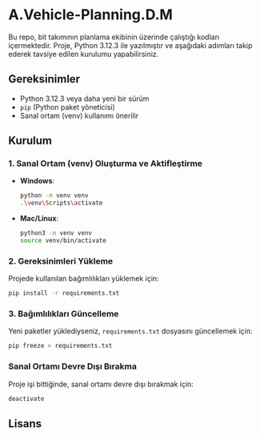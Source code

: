 # A.Vehicle-Planning.D.M

Bu repo, bit takımının planlama ekibinin üzerinde çalıştığı kodları içermektedir. Proje, Python 3.12.3 ile yazılmıştır ve aşağıdaki adımları takip ederek tavsiye edilen kurulumu yapabilirsiniz.

## Gereksinimler

- Python 3.12.3 veya daha yeni bir sürüm
- `pip` (Python paket yöneticisi)
- Sanal ortam (venv) kullanımı önerilir

## Kurulum

### 1. Sanal Ortam (venv) Oluşturma ve Aktifleştirme

- **Windows**:
  ```bash
  python -m venv venv
  .\venv\Scripts\activate
  ```

- **Mac/Linux**:
  ```bash
  python3 -m venv venv
  source venv/bin/activate
  ```

### 2. Gereksinimleri Yükleme

Projede kullanılan bağımlılıkları yüklemek için:

```bash
pip install -r requirements.txt
```

### 3. Bağımlılıkları Güncelleme

Yeni paketler yüklediyseniz, `requirements.txt` dosyasını güncellemek için:

```bash
pip freeze > requirements.txt
```

### Sanal Ortamı Devre Dışı Bırakma

Proje işi bittiğinde, sanal ortamı devre dışı bırakmak için:

```bash
deactivate
```

## Lisans

